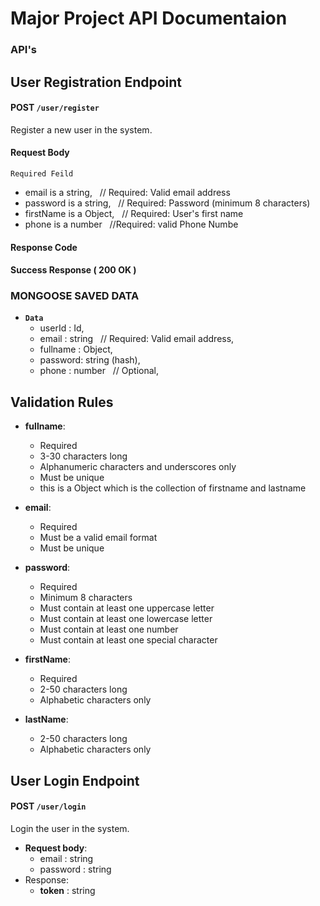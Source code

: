 # Major Project API Documentaion
### API's

## User Registration Endpoint

#### POST `/user/register`

Register a new user in the system.

#### Request Body

`Required Feild`
   - email is a string, &nbsp; // Required: Valid email address
   - password is a string, &nbsp; // Required: Password (minimum 8 characters)
   - firstName is a Object, &nbsp; // Required: User's first name
   - phone is a number &nbsp; //Required: valid Phone Numbe



#### Response Code

#### Success Response ( 200 OK )

###  **MONGOOSE SAVED DATA**
  - **`Data`**
    - userId : Id,
    - email : string &nbsp; // Required: Valid email address,
    - fullname : Object,
    - password: string (hash),
    - phone : number &nbsp; // Optional,

## **Validation Rules**

- **fullname**: 
  - Required
  - 3-30 characters long
  - Alphanumeric characters and underscores only
  - Must be unique
  - this is a Object which is the collection of firstname and lastname

- **email**:
  - Required
  - Must be a valid email format
  - Must be unique

- **password**:
  - Required
  - Minimum 8 characters
  - Must contain at least one uppercase letter
  - Must contain at least one lowercase letter
  - Must contain at least one number
  - Must contain at least one special character

- **firstName**:
  - Required
  - 2-50 characters long
  - Alphabetic characters only

- **lastName**:
  - 2-50 characters long
  - Alphabetic characters only

## User Login Endpoint

#### POST `/user/login`

Login the user in the system.

- **Request body**:
  - email : string
  - password : string
- Response:
  - **token** : string
